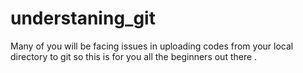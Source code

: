 # understaning_git
Many of you will be facing issues in uploading codes from your local directory to git so this is for you all the beginners out there .

